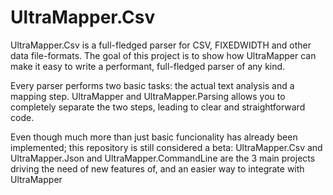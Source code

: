 # UltraMapper.Csv

UltraMapper.Csv is a full-fledged parser for CSV, FIXEDWIDTH and other data file-formats.
The goal of this project is to show how UltraMapper can make it easy to write a performant, full-fledged parser of any kind.




Every parser performs two basic tasks: the actual text analysis and a mapping step.
UltraMapper and UltraMapper.Parsing allows you to completely separate the two steps, leading to clear and straightforward code.

Even though much more than just basic funcionality has already been implemented; this repository is still considered a beta:
UltraMapper.Csv and UltraMapper.Json and UltraMapper.CommandLine are the 3 main projects driving the need of new features of, and an easier way to integrate with UltraMapper 


